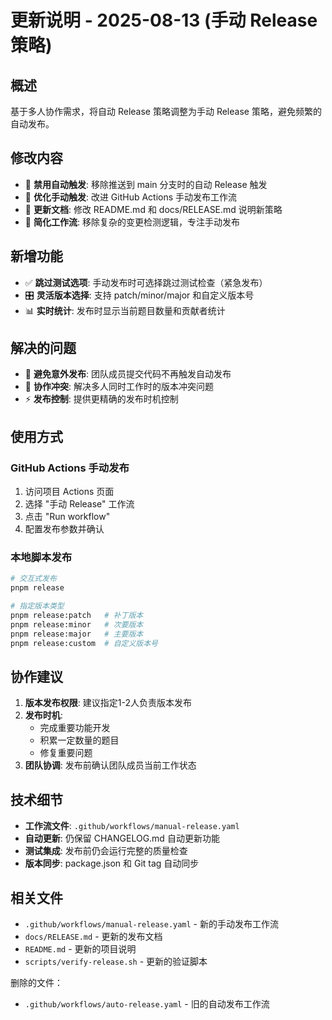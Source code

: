 # 更新说明 - 2025-08-13 (手动 Release 策略)

## 概述

基于多人协作需求，将自动 Release 策略调整为手动 Release 策略，避免频繁的自动发布。

## 修改内容

- 🚫 **禁用自动触发**: 移除推送到 main 分支时的自动 Release 触发
- 🎯 **优化手动触发**: 改进 GitHub Actions 手动发布工作流
- 📝 **更新文档**: 修改 README.md 和 docs/RELEASE.md 说明新策略
- 🔧 **简化工作流**: 移除复杂的变更检测逻辑，专注手动发布

## 新增功能

- ✅ **跳过测试选项**: 手动发布时可选择跳过测试检查（紧急发布）
- 🎛️ **灵活版本选择**: 支持 patch/minor/major 和自定义版本号
- 📊 **实时统计**: 发布时显示当前题目数量和贡献者统计

## 解决的问题

- 🐛 **避免意外发布**: 团队成员提交代码不再触发自动发布
- 🤝 **协作冲突**: 解决多人同时工作时的版本冲突问题
- ⚡ **发布控制**: 提供更精确的发布时机控制

## 使用方式

### GitHub Actions 手动发布

1. 访问项目 Actions 页面
2. 选择 "手动 Release" 工作流
3. 点击 "Run workflow"
4. 配置发布参数并确认

### 本地脚本发布

```bash
# 交互式发布
pnpm release

# 指定版本类型
pnpm release:patch   # 补丁版本
pnpm release:minor   # 次要版本
pnpm release:major   # 主要版本
pnpm release:custom  # 自定义版本号
```

## 协作建议

1. **版本发布权限**: 建议指定1-2人负责版本发布
2. **发布时机**:
   - 完成重要功能开发
   - 积累一定数量的题目
   - 修复重要问题
3. **团队协调**: 发布前确认团队成员当前工作状态

## 技术细节

- **工作流文件**: `.github/workflows/manual-release.yaml`
- **自动更新**: 仍保留 CHANGELOG.md 自动更新功能
- **测试集成**: 发布前仍会运行完整的质量检查
- **版本同步**: package.json 和 Git tag 自动同步

## 相关文件

- `.github/workflows/manual-release.yaml` - 新的手动发布工作流
- `docs/RELEASE.md` - 更新的发布文档
- `README.md` - 更新的项目说明
- `scripts/verify-release.sh` - 更新的验证脚本

删除的文件：

- `.github/workflows/auto-release.yaml` - 旧的自动发布工作流
